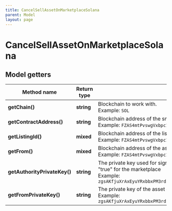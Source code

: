 ```yaml
---
title: CancelSellAssetOnMarketplaceSolana
parent: Model
layout: page
---
```


# CancelSellAssetOnMarketplaceSolana

## Model getters

Method name | Return type | Description | Notes
------------ | ------------- | ------------- | -------------
**getChain()** | **string** | Blockchain to work with. <br>Example: `SOL` |
**getContractAddress()** | **string** | Blockchain address of the smart contract <br>Example: `FZAS4mtPvswgVxbpc117SqfNgCDLTCtk5CoeAtt58FWU` |
**getListingId()** | **mixed** | Blockchain address of the listing <br>Example: `FZAS4mtPvswgVxbpc117SqfNgCDLTCtk5CoeAtt58FWU` |
**getFrom()** | **mixed** | Blockchain address of the asset owner <br>Example: `FZAS4mtPvswgVxbpc117SqfNgCDLTCtk5CoeAtt58FWU` |
**getAuthorityPrivateKey()** | **string** | The private key used for signing transactions as authority; required if <code>requiresSignOff</code> is set to "true" for the marketplace <br>Example: `zgsAKfjuXrAxEyuYRxbbxPM3rdsPbJPnGreaGMbcdUApJ6wHnCqQnf9b1RNPdeZxsRMkezh4VgXQ7YrbpndGtEv` | [optional]
**getFromPrivateKey()** | **string** | The private key of the asset owner <br>Example: `zgsAKfjuXrAxEyuYRxbbxPM3rdsPbJPnGreaGMbcdUApJ6wHnCqQnf9b1RNPdeZxsRMkezh4VgXQ7YrbpndGtEv` |

